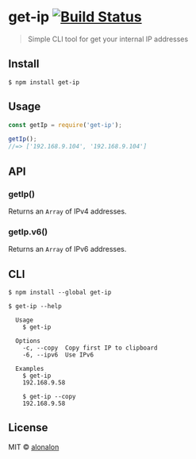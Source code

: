 # get-ip [![Build Status](https://travis-ci.org/alonalon/get-ip.svg?branch=master)](https://travis-ci.org/alonalon/get-ip)

> Simple CLI tool for get your internal IP addresses


## Install

```
$ npm install get-ip
```


## Usage

```js
const getIp = require('get-ip');

getIp();
//=> ['192.168.9.104', '192.168.9.104']
```

## API

### getIp()

Returns an `Array` of IPv4 addresses.

### getIp.v6()

Returns an `Array` of IPv6 addresses.


## CLI

```
$ npm install --global get-ip
```

```
$ get-ip --help

  Usage
    $ get-ip

  Options
    -c, --copy  Copy first IP to clipboard
    -6, --ipv6  Use IPv6

  Examples
    $ get-ip
    192.168.9.58

    $ get-ip --copy
    192.168.9.58
```


## License

MIT © [alonalon](https://github.com/alonalon)
